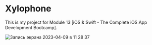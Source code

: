 # Xylophone
This is my project for Module 13 [iOS & Swift - The Complete iOS App Development Bootcamp].

![Запись экрана 2023-04-09 в 11 28 37](https://user-images.githubusercontent.com/94724654/230762626-78df9655-d297-4534-a5b9-2509ebe56068.gif)

